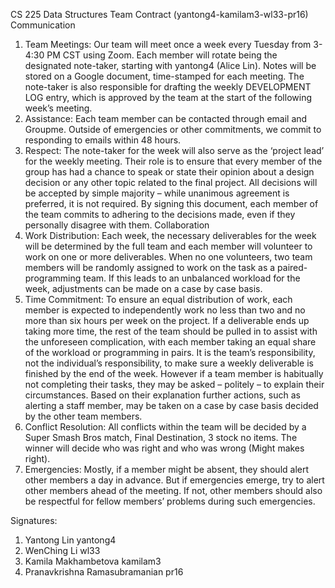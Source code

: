 CS 225 Data Structures 
Team Contract (yantong4-kamilam3-wl33-pr16) 
Communication 
1. Team Meetings: Our team will meet once a week every Tuesday from 3-4:30 PM CST using Zoom. Each member will rotate being the designated note-taker, starting with yantong4 (Alice Lin). Notes will be stored on a Google document, time-stamped for each meeting. The note-taker is also responsible for drafting the weekly DEVELOPMENT LOG entry, which is approved by the team at the start of the following week’s meeting. 
2. Assistance: Each team member can be contacted through email and Groupme. Outside of emergencies or other commitments, we commit to responding to emails within 48 hours. 
3. Respect: The note-taker for the week will also serve as the ‘project lead’ for the weekly meeting. Their role is to ensure that every member of the group has had a chance to speak or state their opinion about a design decision or any other topic related to the final project. All decisions will be accepted by simple majority – while unanimous agreement is preferred, it is not required. By signing this document, each member of the team commits to adhering to the decisions made, even if they personally disagree with them. 
Collaboration 
1. Work Distribution: Each week, the necessary deliverables for the week will be determined by the full team and each member will volunteer to work on one or more deliverables. When no one volunteers, two team members will be randomly assigned to work on the task as a paired-programming team. If this leads to an unbalanced workload for the week, adjustments can be made on a case by case basis. 
2. Time Commitment: To ensure an equal distribution of work, each member is expected to independently work no less than two and no more than six hours per week on the project. If a deliverable ends up taking more time, the rest of the team should be pulled in to assist with the unforeseen complication, with each member taking an equal share of the workload or programming in pairs. It is the team’s responsibility, not the individual’s responsibility, to make sure a weekly deliverable is finished by the end of the week. 
However if a team member is habitually not completing their tasks, they may be asked – politely – to explain their circumstances. Based on their explanation further actions, such as alerting a staff member, may be taken on a case by case basis decided by the other team members. 
3. Conflict Resolution: All conflicts within the team will be decided by a Super Smash Bros match, Final Destination, 3 stock no items. The winner will decide who was right and who was wrong (Might makes right). 
4. Emergencies: Mostly, if a member might be absent, they should alert other members a day in advance. But if emergencies emerge, try to alert other members ahead of the meeting. If not, other members should also be respectful for fellow members’ problems during such emergencies. 

Signatures:

1. Yantong Lin yantong4
2. WenChing Li wl33
3. Kamila Makhambetova  kamilam3
4. Pranavkrishna Ramasubramanian pr16
